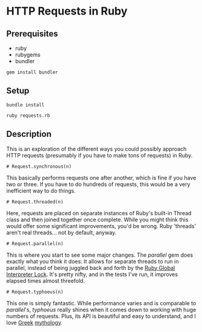 # HTTP Requests in Ruby
## Prerequisites
* ruby
* rubygems
* bundler
```
gem install bundler
```
## Setup
```
bundle install
```
```
ruby requests.rb
```
## Description
This is an exploration of the different ways you could possibly approach HTTP requests (presumably if you have to make tons of requests) in Ruby.
```
# Request.synchronous(n)
```
This basically performs requests one after another, which is fine if you have two or three. If you have to do hundreds of requests, this would be a very inefficient way to do things.
```
# Request.threaded(n)
```
Here, requests are placed on separate instances of Ruby's built-in Thread class and then joined together once complete. While you might think this would offer some significant improvements, you'd be wrong. Ruby 'threads' aren't real threads... not by default, anyway.
```
# Request.parallel(n)
```
This is where you start to see some major changes. The *parallel* gem does exactly what you think it does: It allows for separate threads to run in parallel, instead of being juggled back and forth by the [Ruby Global Interpreter Lock](http://en.wikipedia.org/wiki/Global_Interpreter_Lock). It's pretty nifty, and in the tests I've run, it improves elapsed times almost threefold.
```
# Request.typhoeus(n)
```
This one is simply fantastic. While performance varies and is comparable to *parallel*'s, *typhoeus* really shines when it comes down to working with huge numbers of requests. Plus, its API is beautiful and easy to understand, and I love [Greek](http://en.wikipedia.org/wiki/Typhon) [mythology](http://en.wikipedia.org/wiki/Lernaean_Hydra).
